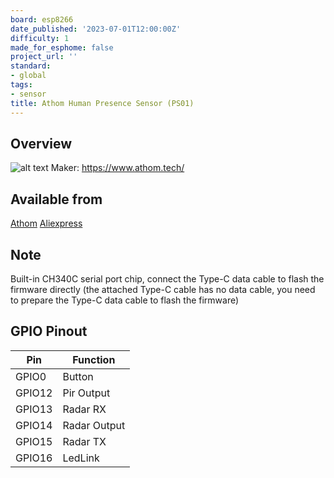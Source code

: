```yaml
---
board: esp8266
date_published: '2023-07-01T12:00:00Z'
difficulty: 1
made_for_esphome: false
project_url: ''
standard:
- global
tags:
- sensor
title: Athom Human Presence Sensor (PS01)
---
```


## Overview

![alt text](Athom-Human-Presence-Sensor.webp "Athom Human Presence Sensor - PS01")
Maker: https://www.athom.tech/

## Available from

[Athom](https://www.athom.tech/blank-1/human-presence-sensor)
[Aliexpress](https://www.aliexpress.com/item/3256805586518763.html)

## Note

Built-in CH340C serial port chip, connect the Type-C data cable to flash the firmware directly (the attached Type-C cable has no data cable, you need to prepare the Type-C data cable to flash the firmware)

## GPIO Pinout

| Pin    | Function            |
| ------ | ------------------- |
| GPIO0  | Button              |
| GPIO12 | Pir Output          |
| GPIO13 | Radar RX            |
| GPIO14 | Radar Output        |
| GPIO15 | Radar TX            |
| GPIO16 | LedLink             |